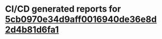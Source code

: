 # CI/CD generated reports for [5cb0970e34d9aff0016940de36e8d2d4b81d6fa1](https://github.com/hydephp/develop/commit/5cb0970e34d9aff0016940de36e8d2d4b81d6fa1)
